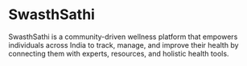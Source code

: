 # SwasthSathi
SwasthSathi is a community-driven wellness platform that empowers individuals across India to track, manage, and improve their health by connecting them with experts, resources, and holistic health tools.
